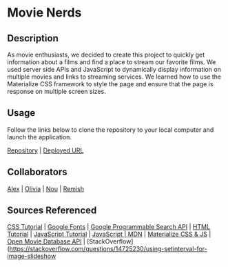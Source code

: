 # Movie Nerds


## Description

As movie enthusiasts, we decided to create this project to quickly get information about a films and find a place to stream our favorite films. We used server side APIs and JavaScript to dynamically display information on multiple movies and links to streaming services. We learned how to use the Materialize CSS framework to style the page and ensure that the page is response on multiple screen sizes. 


## Usage

Follow the links below to clone the repository to your local computer and launch the application. 

[Repository](https://github.com/AlexandertheGreat491/solid-octo-funicular) |
[Deployed URL](https://alexanderthegreat491.github.io/solid-octo-funicular/) 



## Collaborators

[Alex](https://github.com/AlexandertheGreat491) |
[Olivia](https://github.com/oliviamckee) |
[Nou](https://github.com/AndyBoyee604) |
[Remish](https://github.com/remishn)


## Sources Referenced

[CSS Tutorial](https://www.w3schools.com/css/default.asp) | 
[Google Fonts](https://fonts.google.com/) | 
[Google Programmable Search API](https://developers.google.com/custom-search/docs/element) |
[HTML Tutorial](https://www.w3schools.com/html/default.asp) | 
[JavaScript Tutorial](https://www.w3schools.com/js/default.asp) | 
[JavaScript | MDN](https://developer.mozilla.org/en-US/docs/Web/JavaScript) | 
[Materialize CSS & JS](https://materializecss.com/getting-started.html) | 
[Open Movie Database API](https://www.omdbapi.com/) | 
[StackOverflow](https://stackoverflow.com/questions/14725230/using-setinterval-for-image-slideshow
